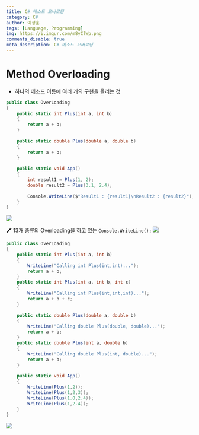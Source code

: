 ```yaml
---
title: C# 메소드 오버로딩
category: C#
author: 이정훈
tags: [Language, Programming]
img: https://i.imgur.com/m8yClWp.png
comments_disable: true
meta_description: C# 메소드 오버로딩
---
```

# Method Overloading
- 하나의 메소드 이름에 여러 개의 구현을 올리는 것
```csharp
public class OverLoading  
{  
	public static int Plus(int a, int b)  
	{  
		return a + b;  
	}  
	  
	public static double Plus(double a, double b)  
	{  
		return a + b;  
	}  
	  
	public static void App()  
	{  
		int result1 = Plus(1, 2);  
		double result2 = Plus(3.1, 2.4);  
	  
		Console.WriteLine($"Result1 : {result1}\nResult2 : {result2}");  
	}  
}
```
![](https://i.imgur.com/oeTrSJ5.jpg)

🖍️ 13개 종류의 Overloading을 하고 있는 `Console.WriteLine();`
![](https://i.imgur.com/phsvihr.jpg)

```csharp
public class OverLoading  
{  
	public static int Plus(int a, int b)  
	{  
		WriteLine("Calling int Plus(int,int)...");  
		return a + b;  
	}  
	public static int Plus(int a, int b, int c)  
	{  
		WriteLine("Calling int Plus(int,int,int)...");  
		return a + b + c;  
	}  
	  
	public static double Plus(double a, double b)  
	{  
		WriteLine("Calling double Plus(double, double)...");  
		return a + b;  
	}  
	public static double Plus(int a, double b)  
	{  
		WriteLine("Calling double Plus(int, double)...");  
		return a + b;  
	}  
	  
	public static void App()  
	{  
		WriteLine(Plus(1,2));  
		WriteLine(Plus(1,2,3));  
		WriteLine(Plus(1.0,2.4));  
		WriteLine(Plus(1,2.4));  
	}  
}
```

![](https://i.imgur.com/0SLyywT.jpg)
